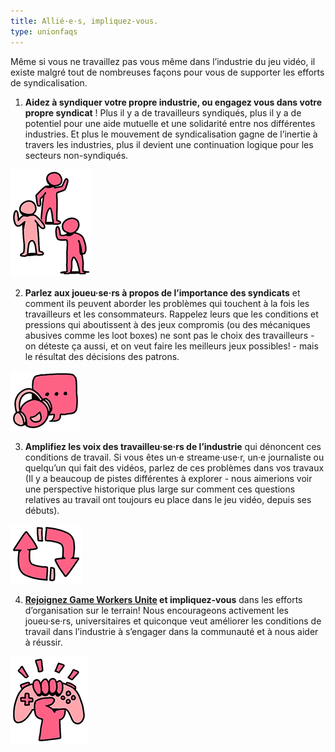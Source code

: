 ```yaml
---
title: Allié·e·s, impliquez-vous.
type: unionfaqs
---
```

Même si vous ne travaillez pas vous même dans l’industrie du jeu vidéo, il existe malgré tout de nombreuses façons pour vous de supporter les efforts de syndicalisation.

1. **Aidez à syndiquer votre propre industrie, ou engagez vous dans votre propre syndicat** ! Plus il y a de travailleurs syndiqués, plus il y a de potentiel pour une aide mutuelle et une solidarité entre nos différentes industries. Et plus le mouvement de syndicalisation gagne de l’inertie à travers les industries, plus il devient une continuation logique pour les secteurs non-syndiqués.
<div class="md-img right off-8">
<img
  src="/images/faqs/allyhelp_01.png"
/></div>

2. **Parlez aux joueu·se·rs à propos de l’importance des syndicats** et comment ils peuvent aborder les problèmes qui touchent à la fois les travailleurs et les consommateurs. Rappelez leurs que les conditions et pressions qui aboutissent à des jeux compromis (ou des mécaniques abusives comme les loot boxes) ne sont pas le choix des travailleurs - on déteste ça aussi, et on veut faire les meilleurs jeux possibles! - mais le résultat des décisions des patrons.
<div class="md-img right off-8">
<img
  src="/images/faqs/allyhelp_02.png"
/></div>

3. **Amplifiez les voix des travailleu·se·rs de l’industrie** qui dénoncent ces conditions de travail. Si vous êtes un·e streame·use·r, un·e journaliste ou quelqu’un qui fait des vidéos, parlez de ces problèmes dans vos travaux (Il y a beaucoup de pistes différentes à explorer - nous aimerions voir une perspective historique plus large sur comment ces questions relatives au travail ont toujours eu place dans le jeu vidéo, depuis ses débuts).
<div class="md-img right off-8">
<img
  src="/images/faqs/allyhelp_03.png"
/></div>

4. **[Rejoignez Game Workers Unite](https://www.gameworkersunite.org/get-involved) et impliquez-vous** dans les efforts d’organisation sur le terrain! Nous encourageons activement les joueu·se·rs, universitaires et quiconque veut améliorer les conditions de travail dans l’industrie à s’engager dans la communauté et à nous aider à réussir.
<div class="md-img right off-8">
<img
  src="/images/faqs/allyhelp_04.png"
/></div>